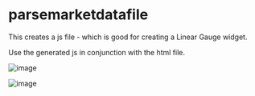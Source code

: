 # parsemarketdatafile

This creates a js file - which is good for creating a Linear Gauge widget.

Use the generated js in conjunction with the html file.

![image](https://github.com/kiranshashiny/parsemarketdatafile/assets/14288989/e267db57-eff9-4045-ac37-cbbb1406b734)


![image](https://github.com/kiranshashiny/parsemarketdatafile/assets/14288989/a720c537-32fe-496f-998c-74f05534834e)


